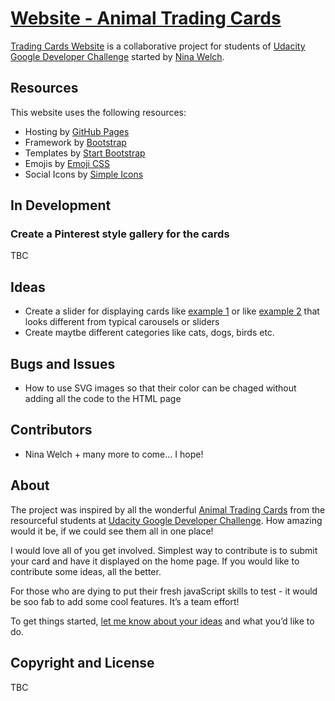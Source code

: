 # [Website - Animal Trading Cards](https://ninakwelch.github.io/trading-card-website/index.html#)

[Trading Cards Website](https://ninakwelch.github.io/trading-card-website/index.html#) is a collaborative project for students of [Udacity Google Developer Challenge](https://www.udacity.com/google-scholarships) started by [Nina Welch](https://github.com/NinaKWelch). 

## Resources

This website uses the following resources:
* Hosting by [GitHub Pages](https://pages.github.com/)
* Framework by [Bootstrap](https://github.com/twbs/bootstrap)
* Templates by [Start Bootstrap](https://github.com/BlackrockDigital/startbootstrap)
* Emojis by [Emoji CSS](https://afeld.github.io/emoji-css/)
* Social Icons by [Simple Icons](https://github.com/simple-icons/simple-icons )

## In Development

### Create a Pinterest style gallery for the cards

TBC

## Ideas

* Create a slider for displaying cards like [example 1](https://tympanus.net/Development/3DGallery/index.html) or like [example 2](http://www.maisengasse.at/home/) that looks different from typical carousels or sliders
* Create maytbe different categories like cats, dogs, birds etc.

## Bugs and Issues

* How to use SVG images so that their color can be chaged without adding all the code to the HTML page  

## Contributors

* Nina Welch + many more to come... I hope!

## About

The project was inspired by all the wonderful [Animal Trading Cards](https://classroom.udacity.com/courses/ud304-emea/lessons/42d3d82e-6056-4162-9183-750d863c24f6/concepts/12cb8710-01aa-4c3f-9ed9-6c563cfddc7a) from the resourceful students at [Udacity Google Developer Challenge](https://www.udacity.com/google-scholarships). How amazing would it be, if we could see them all in one place!

I would love all of you get involved. Simplest way to contribute is to submit your card and have it displayed on the home page. If you would like to contribute some ideas, all the better.

For those who are dying to put their fresh javaScript skills to test - it would be soo fab to add some cool features. It’s a team effort!

To get things started, [let me know about your ideas](https://discussions.udacity.com/t/paw-prints-new-shared-project-for-everyone-to-take-part-in/523110) and what you’d like to do.

## Copyright and License

TBC
